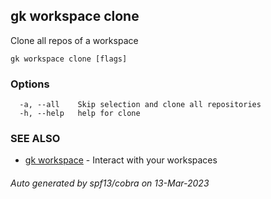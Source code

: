 ## gk workspace clone

Clone all repos of a workspace

```
gk workspace clone [flags]
```

### Options

```
  -a, --all    Skip selection and clone all repositories
  -h, --help   help for clone
```

### SEE ALSO

* [gk workspace](gk_workspace.md)	 - Interact with your workspaces

###### Auto generated by spf13/cobra on 13-Mar-2023
